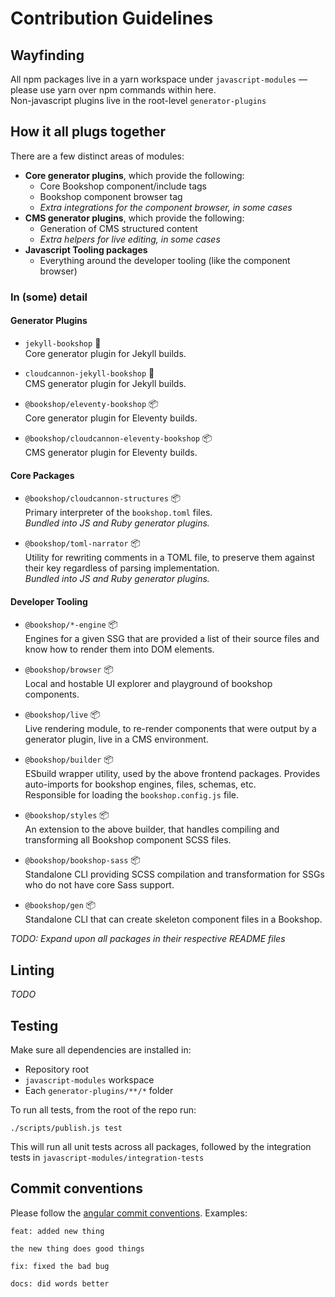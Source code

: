 # Contribution Guidelines

## Wayfinding
All npm packages live in a yarn workspace under `javascript-modules` — please use yarn over npm commands within here.  
Non-javascript plugins live in the root-level `generator-plugins`

## How it all plugs together
There are a few distinct areas of modules:
* **Core generator plugins**, which provide the following:
  * Core Bookshop component/include tags
  * Bookshop component browser tag
  * _Extra integrations for the component browser, in some cases_
* **CMS generator plugins**, which provide the following:
  * Generation of CMS structured content
  * _Extra helpers for live editing, in some cases_
* **Javascript Tooling packages**
  * Everything around the developer tooling (like the component browser) 

### In (some) detail

#### Generator Plugins
* `jekyll-bookshop` 💎  
Core generator plugin for Jekyll builds.

* `cloudcannon-jekyll-bookshop` 💎  
CMS generator plugin for Jekyll builds.

* `@bookshop/eleventy-bookshop` 📦  
Core generator plugin for Eleventy builds.

* `@bookshop/cloudcannon-eleventy-bookshop` 📦  
CMS generator plugin for Eleventy builds.

#### Core Packages

* `@bookshop/cloudcannon-structures` 📦  
Primary interpreter of the `bookshop.toml` files.  
_Bundled into JS and Ruby generator plugins._

* `@bookshop/toml-narrator` 📦  
Utility for rewriting comments in a TOML file, to preserve them against their key regardless of parsing implementation.  
_Bundled into JS and Ruby generator plugins._

#### Developer Tooling

* `@bookshop/*-engine` 📦  
Engines for a given SSG that are provided a list of their source files and know how to render them into DOM elements.

* `@bookshop/browser` 📦  
Local and hostable UI explorer and playground of bookshop components. 

* `@bookshop/live` 📦  
Live rendering module, to re-render components that were output by a generator plugin, live in a CMS environment. 

* `@bookshop/builder` 📦  
ESbuild wrapper utility, used by the above frontend packages. Provides auto-imports for bookshop engines, files, schemas, etc.  
Responsible for loading the `bookshop.config.js` file.

* `@bookshop/styles` 📦  
An extension to the above builder, that handles compiling and transforming all Bookshop component SCSS files.

* `@bookshop/bookshop-sass` 📦  
Standalone CLI providing SCSS compilation and transformation for SSGs who do not have core Sass support.

* `@bookshop/gen` 📦  
Standalone CLI that can create skeleton component files in a Bookshop.

_TODO: Expand upon all packages in their respective README files_

## Linting

_TODO_

## Testing

Make sure all dependencies are installed in:
* Repository root
* `javascript-modules` workspace
* Each `generator-plugins/**/*` folder

To run all tests, from the root of the repo run:
```
./scripts/publish.js test
```

This will run all unit tests across all packages, followed by the integration tests in `javascript-modules/integration-tests`  

## Commit conventions

Please follow the [angular commit conventions](https://gist.github.com/brianclements/841ea7bffdb01346392c). Examples:
```
feat: added new thing

the new thing does good things
```
```
fix: fixed the bad bug
```
```
docs: did words better
```
